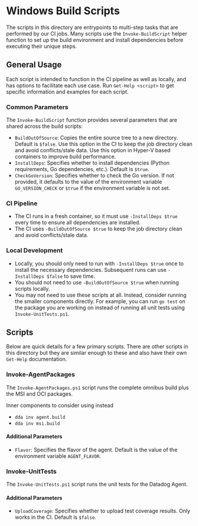 # Windows Build Scripts

The scripts in this directory are entrypoints to multi-step tasks that are performed by our CI jobs. Many scripts use the `Invoke-BuildScript` helper function to set up the build environment and install dependencies before executing their unique steps.

## General Usage

Each script is intended to function in the CI pipeline as well as locally, and has options to facilitate each use case. Run `Get-Help <script>` to get specific information and examples for each script.

### Common Parameters

The `Invoke-BuildScript` function provides several parameters that are shared across the build scripts:

- `BuildOutOfSource`: Copies the entire source tree to a new directory. Default is `$false`. Use this option in the CI to keep the job directory clean and avoid conflicts/stale data. Use this option in Hyper-V based containers to improve build performance.
- `InstallDeps`: Specifies whether to install dependencies (Python requirements, Go dependencies, etc.). Default is `$true`.
- `CheckGoVersion`: Specifies whether to check the Go version. If not provided, it defaults to the value of the environment variable `GO_VERSION_CHECK` or `$true` if the environment variable is not set.

### CI Pipeline

- The CI runs in a fresh container, so it must use `-InstallDeps $true` every time to ensure all dependencies are installed.
- The CI uses `-BuildOutOfSource $true` to keep the job directory clean and avoid conflicts/stale data.

### Local Development

- Locally, you should only need to run with `-InstallDeps $true` once to install the necessary dependencies. Subsequent runs can use `-InstallDeps $false` to save time.
- You should not need to use `-BuildOutOfSource $true` when running scripts locally.
- You may not need to use these scripts at all. Instead, consider running the smaller components directly. For example, you can run `go test` on the package you are working on instead of running all unit tests using `Invoke-UnitTests.ps1`.

## Scripts

Below are quick details for a few primary scripts. There are other scripts in this directory but they are similar enough to these and also have their own `Get-Help` documentation.

### Invoke-AgentPackages

The `Invoke-AgentPackages.ps1` script runs the complete omnibus build plus the MSI and OCI packages.

Inner components to consider using instead
- `dda inv agent.build`
- `dda inv msi.build`

#### Additional Parameters

- `Flavor`: Specifies the flavor of the agent. Default is the value of the environment variable `AGENT_FLAVOR`.

### Invoke-UnitTests

The `Invoke-UnitTests.ps1` script runs the unit tests for the Datadog Agent.

#### Additional Parameters

- `UploadCoverage`: Specifies whether to upload test coverage results. Only works in the CI. Default is `$false`.
